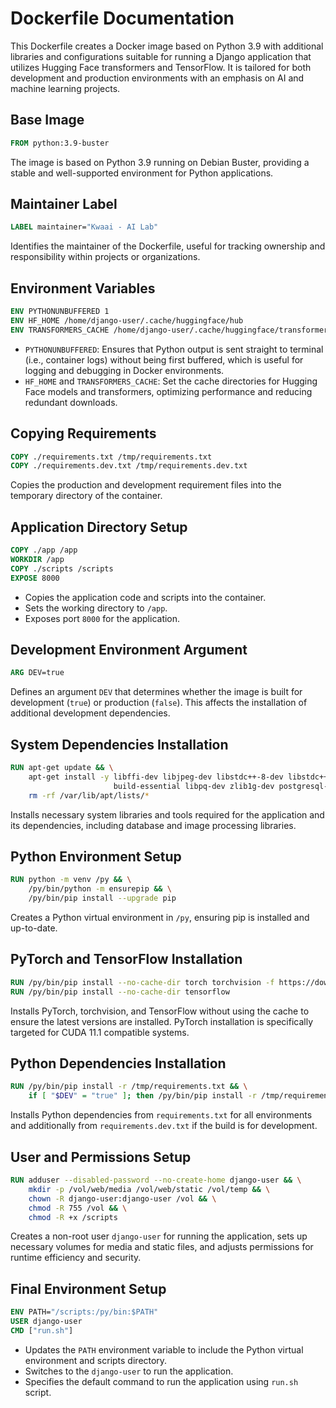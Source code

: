 # Dockerfile Documentation

This Dockerfile creates a Docker image based on Python 3.9 with additional libraries and configurations suitable for running a Django application that utilizes Hugging Face transformers and TensorFlow. It is tailored for both development and production environments with an emphasis on AI and machine learning projects.

## Base Image

```Dockerfile
FROM python:3.9-buster
```
The image is based on Python 3.9 running on Debian Buster, providing a stable and well-supported environment for Python applications.

## Maintainer Label

```Dockerfile
LABEL maintainer="Kwaai - AI Lab"
```
Identifies the maintainer of the Dockerfile, useful for tracking ownership and responsibility within projects or organizations.

## Environment Variables

```Dockerfile
ENV PYTHONUNBUFFERED 1
ENV HF_HOME /home/django-user/.cache/huggingface/hub
ENV TRANSFORMERS_CACHE /home/django-user/.cache/huggingface/transformers
```
- `PYTHONUNBUFFERED`: Ensures that Python output is sent straight to terminal (i.e., container logs) without being first buffered, which is useful for logging and debugging in Docker environments.
- `HF_HOME` and `TRANSFORMERS_CACHE`: Set the cache directories for Hugging Face models and transformers, optimizing performance and reducing redundant downloads.

## Copying Requirements

```Dockerfile
COPY ./requirements.txt /tmp/requirements.txt
COPY ./requirements.dev.txt /tmp/requirements.dev.txt
```
Copies the production and development requirement files into the temporary directory of the container.

## Application Directory Setup

```Dockerfile
COPY ./app /app
WORKDIR /app
COPY ./scripts /scripts
EXPOSE 8000
```
- Copies the application code and scripts into the container.
- Sets the working directory to `/app`.
- Exposes port `8000` for the application.

## Development Environment Argument

```Dockerfile
ARG DEV=true
```
Defines an argument `DEV` that determines whether the image is built for development (`true`) or production (`false`). This affects the installation of additional development dependencies.

## System Dependencies Installation

```Dockerfile
RUN apt-get update && \
    apt-get install -y libffi-dev libjpeg-dev libstdc++-8-dev libstdc++6 \
                       build-essential libpq-dev zlib1g-dev postgresql-client && \
    rm -rf /var/lib/apt/lists/*
```
Installs necessary system libraries and tools required for the application and its dependencies, including database and image processing libraries.

## Python Environment Setup

```Dockerfile
RUN python -m venv /py && \
    /py/bin/python -m ensurepip && \
    /py/bin/pip install --upgrade pip
```
Creates a Python virtual environment in `/py`, ensuring pip is installed and up-to-date.

## PyTorch and TensorFlow Installation

```Dockerfile
RUN /py/bin/pip install --no-cache-dir torch torchvision -f https://download.pytorch.org/whl/cu111/torch_stable.html
RUN /py/bin/pip install --no-cache-dir tensorflow
```
Installs PyTorch, torchvision, and TensorFlow without using the cache to ensure the latest versions are installed. PyTorch installation is specifically targeted for CUDA 11.1 compatible systems.

## Python Dependencies Installation

```Dockerfile
RUN /py/bin/pip install -r /tmp/requirements.txt && \
    if [ "$DEV" = "true" ]; then /py/bin/pip install -r /tmp/requirements.dev.txt ; fi
```
Installs Python dependencies from `requirements.txt` for all environments and additionally from `requirements.dev.txt` if the build is for development.

## User and Permissions Setup

```Dockerfile
RUN adduser --disabled-password --no-create-home django-user && \
    mkdir -p /vol/web/media /vol/web/static /vol/temp && \
    chown -R django-user:django-user /vol && \
    chmod -R 755 /vol && \
    chmod -R +x /scripts
```
Creates a non-root user `django-user` for running the application, sets up necessary volumes for media and static files, and adjusts permissions for runtime efficiency and security.

## Final Environment Setup

```Dockerfile
ENV PATH="/scripts:/py/bin:$PATH"
USER django-user
CMD ["run.sh"]
```
- Updates the `PATH` environment variable to include the Python virtual environment and scripts directory.
- Switches to the `django-user` to run the application.
- Specifies the default command to run the application using `run.sh` script.